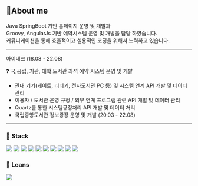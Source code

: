 ## 💬About me

Java SpringBoot 기반 홈페이지 운영 및 개발과<br>
Groovy, AngularJs 기반 예약시스템 운영 및 개발을 담당 하였습니다.<br>
커뮤니케이션을 통해 효율적이고 실용적인 코딩을 위해서 노력하고 있습니다.<br>
 
<hr>

아이네크 (18.08 - 22.08)

:question: 국,공립, 기관, 대학 도서관 좌석 예약 시스템 운영 및 개발

- 관내 기기(게이트, 리더기, 전자도서관 PC 등) 및 시스템 연계 API 개발 및 데이터 관리
- 이용자 / 도서관 운영 규정 / 외부 연계 프로그램 관련 API 개발 및 데이터 관리
- Quartz를 통한 시스템규정처리 API 개발 및 데이터 처리
- 국립중앙도서관 정보광장 운영 및 개발 (20.03 - 22.08)

<hr>

### :star2: Stack

<img src="https://img.shields.io/badge/Grails-F15B2A?style=for-the-badge"> <img src="https://img.shields.io/badge/Groovy-4298B8?style=for-the-badge&logo=ApacheGroovy&logoColor=white">
<img src="https://img.shields.io/badge/Java-0085CA?style=for-the-badge">
<img src="https://img.shields.io/badge/Spring Boot-6DB33F?style=for-the-badge&logo=Spring Boot&logoColor=white">
<img src="https://img.shields.io/badge/AngularJS-E23237?style=for-the-badge&logo=AngularJS&logoColor=white">
<img src="https://img.shields.io/badge/JavaScript-F7DF1E?style=for-the-badge&logo=JavaScript&logoColor=white">
<img src="https://img.shields.io/badge/MySQL-4479A1?style=for-the-badge&logo=MySQL&logoColor=white">
<img src="https://img.shields.io/badge/MsSQL-CC2927?style=for-the-badge&logo=Microsoft SQL Server&logoColor=white">
<img src="https://img.shields.io/badge/Oracle-F80000?style=for-the-badge&logo=Oracle&logoColor=white">
<img src="https://img.shields.io/badge/Jenkins-D24939?style=for-the-badge&logo=Jenkins&logoColor=white">

### :notebook: Leans

<img src="https://img.shields.io/badge/Python-3776AB?style=for-the-badge&logo=Python&logoColor=white">
<!--
**Kiiiiiiiiiiiiiiiiiii/Kiiiiiiiiiiiiiiiiiii** is a ✨ *special* ✨ repository because its `README.md` (this file) appears on your GitHub profile.

Here are some ideas to get you started:

- 🔭 I’m currently working on ...
- 🌱 I’m currently learning ...
- 👯 I’m looking to collaborate on ...
- 🤔 I’m looking for help with ...
- 💬 Ask me about ...
- 📫 How to reach me: ...
- 😄 Pronouns: ...
- ⚡ Fun fact: ...
-->
